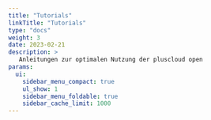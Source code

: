```yaml
---
title: "Tutorials"
linkTitle: "Tutorials"
type: "docs"
weight: 3
date: 2023-02-21
description: >
   Anleitungen zur optimalen Nutzung der pluscloud open
params:
  ui:
    sidebar_menu_compact: true
    ul_show: 1
    sidebar_menu_foldable: true
    sidebar_cache_limit: 1000
---
```

